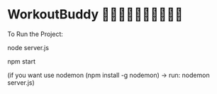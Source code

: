 # WorkoutBuddy 🚵🏻‍♀️⛹🏼‍♀️🧗🏻🏌🏻

To Run the Project: 

node server.js

npm start

(if you want use nodemon (npm install -g nodemon) -> run: nodemon server.js)
